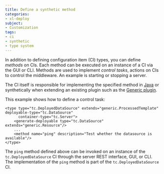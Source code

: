 ```yaml
---
title: Define a synthetic method
categories:
- xl-deploy
subject:
- Customization
tags:
- ci
- synthetic
- type system
---
```


In addition to defining configuration item (CI) types, you can define _methods_ on CIs. Each method can be executed on an instance of a CI via the GUI or CLI. Methods are used to implement _control tasks_, actions on CIs to control the middleware. An example is starting or stopping a server.

The CI itself is responsible for implementing the specified method in [Java](/xl-deploy/how-to/create-an-xl-deploy-plugin.html) or synthetically when extending an existing plugin such as the [Generic plugin](/xl-deploy/concept/introduction-to-the-xl-deploy-generic-plugin.html).

This example shows how to define a control task:

    <type type="tc.DeployedDataSource" extends="generic.ProcessedTemplate" deployable-type="tc.DataSource"
          container-type="tc.Server">
        <generate-deployable type="tc.DataSource" extends="generic.Resource"/>
        ...
        <method name="ping" description="Test whether the datasource is available"/>
    </type>

The `ping` method defined above can be invoked on an instance of the `tc.DeployedDataSource` CI through the server REST interface, GUI, or CLI. The implementation of the `ping` method is part of the `tc.DeployedDataSource` CI.
